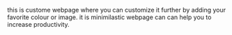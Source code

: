 this is custome webpage where you can customize it further by adding your favorite colour or image.
it is minimilastic webpage can can help you to increase productivity.
